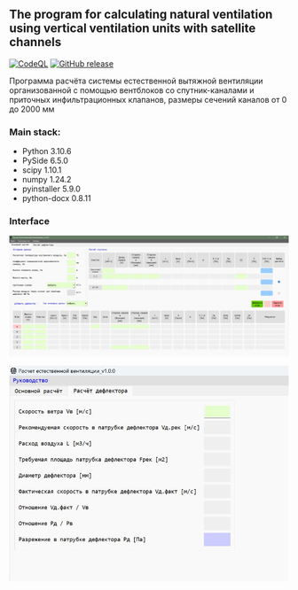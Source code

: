 ## The program for calculating natural ventilation using vertical ventilation units with satellite channels

[![CodeQL](https://github.com/polnikov/air-system/actions/workflows/codeql-analysis.yml/badge.svg?branch=main&event=push)](https://github.com/polnikov/air-system/actions/workflows/codeql-analysis.yml) [![GitHub release](https://img.shields.io/github/v/release/polnikov/air-system?sort=semver)](https://github.com/polnikov/air-system/releases/latest)

Программа расчёта системы естественной вытяжной вентиляции организованной с помощью вентблоков со спутник-каналами и приточных инфильтрационных клапанов, размеры сечений каналов от 0 до 2000 мм

### **Main stack:**
- Python 3.10.6
- PySide 6.5.0
- scipy 1.10.1
- numpy 1.24.2
- pyinstaller 5.9.0
- python-docx 0.8.11

### **Interface**
![Main tab](/docs/img/main_tab.jpg)

![Second tab](/docs/img/second_tab.jpg)

